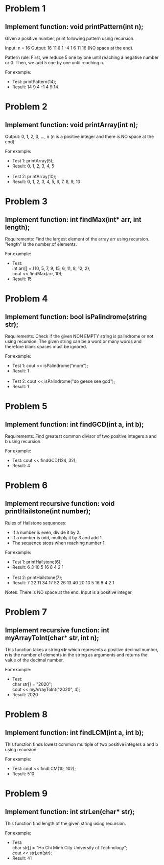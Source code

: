 # Problem 1
## Implement function: void printPattern(int n);
Given a positive number, print following pattern using recursion.

Input: n = 16
Output: 16 11 6 1 -4 1 6 11 16 (NO space at the end).

Pattern rule: First, we reduce 5 one by one until reaching a negative number or 0. Then, we add 5 one by one until reaching n.

For example:
+ Test: printPattern(14);
+ Result: 14 9 4 -1 4 9 14

# Problem 2
## Implement function: void printArray(int n);

Output: 0, 1, 2, 3, ..., n (n is a positive integer and there is NO space at the end).

For example:
+ Test 1: printArray(5);
+ Result: 0, 1, 2, 3, 4, 5
<br/><br/>
+ Test 2: printArray(10);
+ Result: 0, 1, 2, 3, 4, 5, 6, 7, 8, 9, 10

# Problem 3
## Implement function: int findMax(int* arr, int length);

Requirements: Find the largest element of the array arr using recursion. "length" is the number of elements.

For example:
+ Test:<br/>
int arr[] = {10, 5, 7, 9, 15, 6, 11, 8, 12, 2};<br/>
cout << findMax(arr, 10);
+ Result: 15

# Problem 4
## Implement function: bool isPalindrome(string str);

Requirements: Check if the given NON EMPTY string is palindrome or not using recursion. The given string can be a word or many words and therefore blank spaces must be ignored.

For example:
+ Test 1: cout << isPalindrome("mom");
+ Result: 1
<br/><br/>
+ Test 2: cout << isPalindrome("do geese see god");
+ Result: 1

# Problem 5
## Implement function: int findGCD(int a, int b);

Requirements: Find greatest common divisor of two positive integers a and b using recursion.

For example:
+ Test: cout << findGCD(124, 32);
+ Result: 4

# Problem 6
## Implement recursive function: void printHailstone(int number);

Rules of Hailstone sequences:
+ If a number is even, divide it by 2.
+ If a number is odd, multiply it by 3 and add 1.
+ The sequence stops when reaching number 1.

For example:
+ Test 1: printHailstone(6);
+ Result: 6 3 10 5 16 8 4 2 1
<br/><br/>
+ Test 2: printHailstone(7);
+ Result: 7 22 11 34 17 52 26 13 40 20 10 5 16 8 4 2 1

Notes: There is NO space at the end. Input is a positive integer.

# Problem 7
## Implement recursive function: int myArrayToInt(char* str, int n);

This function takes a string **str** which represents a positive decimal number, **n** is the number of elements in the string as arguments and returns the value of the decimal number.

For example:
+ Test:<br/>
char str[] = "2020";<br/>
cout << myArrayToInt("2020", 4);
+ Result: 2020

# Problem 8
## Implement function: int findLCM(int a, int b);

This function finds lowest common multiple of two positive integers a and b using recursion.

For example:
+ Test: cout << findLCM(10, 102);
+ Result: 510

# Problem 9
## Implement function: int strLen(char* str);

This function find length of the given string using recursion.

For example:
+ Test:<br/>
char str[] = "Ho Chi Minh City University of Technology";<br/>
cout << strLen(str);
+ Result: 41
